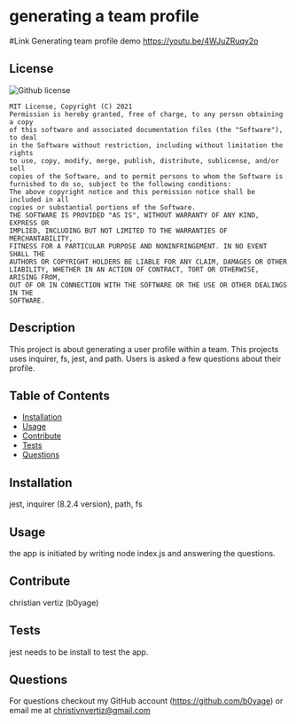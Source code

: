 # generating a team profile

#Link
Generating team profile demo
https://youtu.be/4WJuZRuqy2o


  
  ## License
  ![Github license](https://img.shields.io/badge/license-MIT-yellow.svg)

    MIT License, Copyright (C) 2021
    Permission is hereby granted, free of charge, to any person obtaining a copy
    of this software and associated documentation files (the "Software"), to deal
    in the Software without restriction, including without limitation the rights
    to use, copy, modify, merge, publish, distribute, sublicense, and/or sell
    copies of the Software, and to permit persons to whom the Software is
    furnished to do so, subject to the following conditions:
    The above copyright notice and this permission notice shall be included in all
    copies or substantial portions of the Software.
    THE SOFTWARE IS PROVIDED "AS IS", WITHOUT WARRANTY OF ANY KIND, EXPRESS OR
    IMPLIED, INCLUDING BUT NOT LIMITED TO THE WARRANTIES OF MERCHANTABILITY,
    FITNESS FOR A PARTICULAR PURPOSE AND NONINFRINGEMENT. IN NO EVENT SHALL THE
    AUTHORS OR COPYRIGHT HOLDERS BE LIABLE FOR ANY CLAIM, DAMAGES OR OTHER
    LIABILITY, WHETHER IN AN ACTION OF CONTRACT, TORT OR OTHERWISE, ARISING FROM,
    OUT OF OR IN CONNECTION WITH THE SOFTWARE OR THE USE OR OTHER DEALINGS IN THE
    SOFTWARE. 
## Description
This project is about generating a user profile within a team. This projects uses inquirer, fs, jest, and path. Users is asked a few questions about their profile.
## Table of Contents
* [Installation](#installation)
* [Usage](#usage)
* [Contribute](#contribution)
* [Tests](#tests)
* [Questions](#questions)
## Installation
jest, inquirer (8.2.4 version), path, fs
## Usage 
the app is initiated by writing node index.js and answering the questions.
## Contribute
christian vertiz (b0yage)
## Tests
jest needs to be install to test the app.
## Questions
For questions checkout my GitHub account (https://github.com/b0yage) or email me at christivnvertiz@gmail.com 




